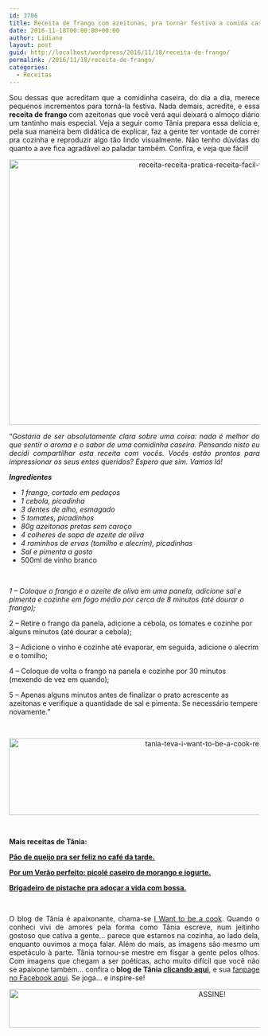 ```yaml
---
id: 3706
title: Receita de frango com azeitonas, pra tornar festiva a comida caseira.
date: 2016-11-18T00:00:00+00:00
author: Lidiane
layout: post
guid: http://localhost/wordpress/2016/11/18/receita-de-frango/
permalink: /2016/11/18/receita-de-frango/
categories:
  - Receitas
---
```

<p align="justify">
  Sou dessas que acreditam que a comidinha caseira, do dia a dia, merece pequenos incrementos para torná-la festiva. Nada demais, acredite, e essa <strong>receita de frango </strong>com azeitonas que você verá aqui deixará o almoço diário um tantinho mais especial. Veja a seguir como Tânia prepara essa delícia e, pela sua maneira bem didática de explicar, faz a gente ter vontade de correr pra cozinha e reproduzir algo tão lindo visualmente. Não tenho dúvidas do quanto a ave fica agradável ao paladar também. Confira, e veja que fácil!
</p>

<p align="center">
  <img class="alignnone size-full wp-image-13281" src="http://www.trololodemulher.com.br/blog/wp-content/uploads/2016/11/RECEITA-RECEITA-PRATICA-RECEITA-FACIL-FRANGO2.jpg" alt="receita-receita-pratica-receita-facil-frango2" width="800" height="534" />
</p>

<p align="justify">
  “<em>Gostaria de ser absolutamente clara sobre uma coisa: nada é melhor do que sentir o aroma e o sabor de uma comidinha caseira. Pensando nisto eu decidi compartilhar esta receita com vocês. Vocês estão prontos para impressionar os seus entes queridos? Espero que sim. Vamos lá!</em>
</p>

**_Ingredientes_**

  * _1 frango, cortado em pedaços_ 
  * _1 cebola, picadinha_ 
  * _3 dentes de alho, esmagado_ 
  * _5 tomates, picadinhos_ 
  * _80g azeitonas pretas sem caroço_ 
  * _4 colheres de sopa de azeite de oliva_ 
  * _4 raminhos de ervas (tomilho e alecrim), picadinhas_ 
  * _Sal e pimenta a gosto_
  * 500ml de vinho branco

&nbsp;

_1 – Coloque o frango e o azeite de oliva em uma panela, adicione sal e pimenta e cozinhe em fogo médio por cerca de 8 minutos (até dourar o frango);_

2 – Retire o frango da panela, adicione a cebola, os tomates e cozinhe por alguns minutos (até dourar a cebola);

3 – Adicione o vinho e cozinhe até evaporar, em seguida, adicione o alecrim e o tomilho;

4 – Coloque de volta o frango na panela e cozinhe por 30 minutos (mexendo de vez em quando);

5 – Apenas alguns minutos antes de finalizar o prato acrescente as azeitonas e verifique a quantidade de sal e pimenta. Se necessário tempere novamente.”

&nbsp;

<p align="center">
  <img class="alignnone size-full wp-image-13037" src="http://www.trololodemulher.com.br/blog/wp-content/uploads/2016/10/TANIA-TEVA-I-WANT-TO-BE-A-COOK-RECEITAS.jpg" alt="tania-teva-i-want-to-be-a-cook-receitas" width="800" height="154" />
</p>

&nbsp;

**Mais receitas de Tânia:**

<a href="http://www.trololodemulher.com.br/2016/11/08/pao-de-queijo/" target="_blank"><strong>Pão de queijo pra ser feliz no café da tarde.</strong></a>

<a href="http://www.trololodemulher.com.br/2016/11/03/picole-caseiro/" target="_blank"><strong>Por um Verão perfeito: picolé caseiro de morango e iogurte.</strong></a>

<a href="http://www.trololodemulher.com.br/2016/10/25/brigadeiro-de-pistache/" target="_blank"><strong>Brigadeiro de pistache pra adoçar a vida com bossa.</strong></a>

&nbsp;

<p align="justify">
  O blog de Tânia é apaixonante, chama-se <a href="https://iwanttobeacook.wordpress.com/" target="_blank">I Want to be a cook</a>. Quando o conheci vivi de amores pela forma como Tânia escreve, num jeitinho gostoso que cativa a gente… parece que estamos na cozinha, ao lado dela, enquanto ouvimos a moça falar. Além do mais, as imagens são mesmo um espetáculo à parte. Tânia tornou-se mestre em fisgar a gente pelos olhos. Com imagens que chegam a ser poéticas, acho muito difícil que você não se apaixone também… confira o<strong> blog de Tânia <a href="https://iwanttobeacook.wordpress.com/" target="_blank">clicando aqui</a></strong>, e sua <a href="https://www.facebook.com/Iwanttobeacook-818578268272846/" target="_blank">fanpage no Facebook aqui</a>. Se joga… e inspire-se!
</p>

<p align="center">
  <a href="http://feedburner.google.com/fb/a/mailverify?uri=blogbichafemea&loc=pt_BR" target="_blank"><img class="alignnone size-full wp-image-10439" src="http://www.trololodemulher.com.br/blog/wp-content/uploads/2014/09/ASSINE.png" alt="ASSINE!" width="800" height="78" /></a>
</p>

<p align="justify">